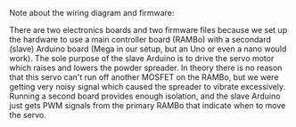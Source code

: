 Note about the wiring diagram and firmware:

There are two electronics boards and two firmware files because we set up the hardware to use a main controller board (RAMBo) with a secondard (slave) Arduino board (Mega in our setup, but an Uno or even a nano would work). The sole purpose of the slave Arduino is to drive the servo motor which raises and lowers the powder spreader. In theory there is no reason that this servo can't run off another MOSFET on the RAMBo, but we were getting very noisy signal which caused the spreader to vibrate excessively. Running a second board provides enough isolation, and the slave Arduino just gets PWM signals from the primary RAMBo that indicate when to move the servo. 